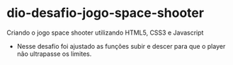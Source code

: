 # dio-desafio-jogo-space-shooter
Criando o jogo space shooter utilizando HTML5, CSS3 e Javascript
- Nesse desafio foi ajustado as funções subir e descer para que o player não ultrapasse os limites.